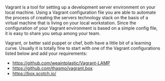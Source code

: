 Vagrant is a tool for setting up a development server environment on your local machine. Using a Vagrant configuration file you are able to automate the process of creating the servers technology stack on the basis of a virtual machine that is living on your local workstation. Since the configuration of your Vagrant environment is based on a simple config file, it is easy to share you setup among your team.

Vagrant, or better said puppet or chef, both have a little bit of a learning curve. Usually it is totally fine to start with one of the Vagrant configurations listed below and add your requirements:

- https://github.com/weaintplastic/Vagrant-LAMP
- https://github.com/thasmo/vagrant.box
- https://box.scotch.io/
